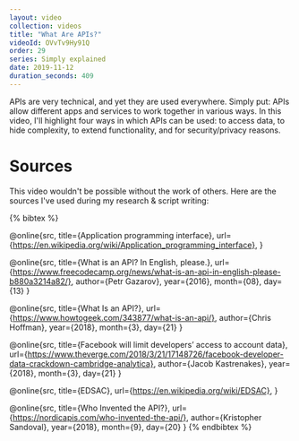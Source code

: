 ```yaml
---
layout: video
collection: videos
title: "What Are APIs?"
videoId: OVvTv9Hy91Q
order: 29
series: Simply explained
date: 2019-11-12
duration_seconds: 409
---
```


APIs are very technical, and yet they are used everywhere. Simply put: APIs allow different apps and services to work together in various ways. In this video, I'll highlight four ways in which APIs can be used: to access data, to hide complexity, to extend functionality, and for security/privacy reasons.


# Sources
This video wouldn't be possible without the work of others. Here are the sources I've used during my research & script writing:

{% bibtex %}

@online{src,
    title={Application programming interface},
    url={https://en.wikipedia.org/wiki/Application_programming_interface},
}

@online{src,
    title={What is an API? In English, please.},
    url={https://www.freecodecamp.org/news/what-is-an-api-in-english-please-b880a3214a82/},
    author={Petr Gazarov},
    year={2016},
    month={08},
    day={13}
}

@online{src,
    title={What Is an API?},
    url={https://www.howtogeek.com/343877/what-is-an-api/},
    author={Chris Hoffman},
    year={2018},
    month={3},
    day={21}
}

@online{src,
    title={Facebook will limit developers’ access to account data},
    url={https://www.theverge.com/2018/3/21/17148726/facebook-developer-data-crackdown-cambridge-analytica},
    author={Jacob Kastrenakes},
    year={2018},
    month={3},
    day={21}
}

@online{src,
    title={EDSAC},
    url={https://en.wikipedia.org/wiki/EDSAC},
}

@online{src,
    title={Who Invented the API?},
    url={https://nordicapis.com/who-invented-the-api/},
    author={Kristopher Sandoval},
    year={2018},
    month={9},
    day={20}
}
{% endbibtex %}
